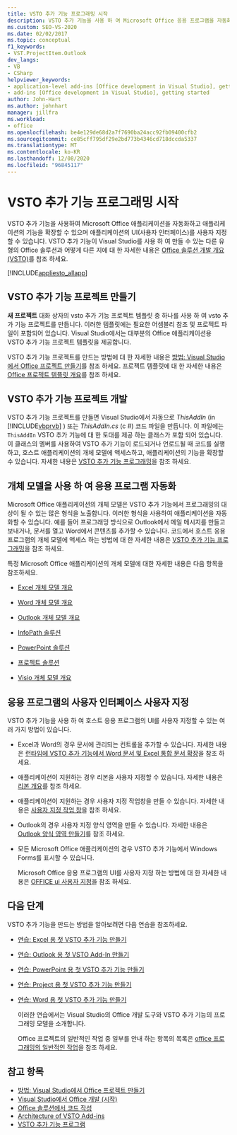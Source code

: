 ```yaml
---
title: VSTO 추가 기능 프로그래밍 시작
description: VSTO 추가 기능을 사용 하 여 Microsoft Office 응용 프로그램을 자동화 하 고, 응용 프로그램의 기능을 확장 하 고, 응용 프로그램의 사용자 인터페이스를 사용자 지정 하는 방법을 알아봅니다.
ms.custom: SEO-VS-2020
ms.date: 02/02/2017
ms.topic: conceptual
f1_keywords:
- VST.ProjectItem.Outlook
dev_langs:
- VB
- CSharp
helpviewer_keywords:
- application-level add-ins [Office development in Visual Studio], getting started
- add-ins [Office development in Visual Studio], getting started
author: John-Hart
ms.author: johnhart
manager: jillfra
ms.workload:
- office
ms.openlocfilehash: be4e129de68d2a7f7690ba24acc92fb09400cfb2
ms.sourcegitcommit: ce85cff795df29e2bd773b4346cd718dccda5337
ms.translationtype: MT
ms.contentlocale: ko-KR
ms.lasthandoff: 12/08/2020
ms.locfileid: "96845117"
---
```

# <a name="get-started-programming-vsto-add-ins"></a>VSTO 추가 기능 프로그래밍 시작
  VSTO 추가 기능을 사용하여 Microsoft Office 애플리케이션을 자동화하고 애플리케이션의 기능을 확장할 수 있으며 애플리케이션의 UI(사용자 인터페이스)를 사용자 지정할 수 있습니다. VSTO 추가 기능이 Visual Studio를 사용 하 여 만들 수 있는 다른 유형의 Office 솔루션과 어떻게 다른 지에 대 한 자세한 내용은 [Office 솔루션 개발 개요 &#40;VSTO&#41;](../vsto/office-solutions-development-overview-vsto.md)를 참조 하세요.

 [!INCLUDE[appliesto_allapp](../vsto/includes/appliesto-allapp-md.md)]

## <a name="create-vsto-add-in-projects"></a>VSTO 추가 기능 프로젝트 만들기
 **새 프로젝트** 대화 상자의 vsto 추가 기능 프로젝트 템플릿 중 하나를 사용 하 여 vsto 추가 기능 프로젝트를 만듭니다. 이러한 템플릿에는 필요한 어셈블리 참조 및 프로젝트 파일이 포함되어 있습니다. Visual Studio에서는 대부분의 Office 애플리케이션용 VSTO 추가 기능 프로젝트 템플릿을 제공합니다.

 VSTO 추가 기능 프로젝트를 만드는 방법에 대 한 자세한 내용은 [방법: Visual Studio에서 Office 프로젝트 만들기](../vsto/how-to-create-office-projects-in-visual-studio.md)를 참조 하세요. 프로젝트 템플릿에 대 한 자세한 내용은 [Office 프로젝트 템플릿 개요](../vsto/office-project-templates-overview.md)를 참조 하세요.

## <a name="develop-vsto-add-in-projects"></a>VSTO 추가 기능 프로젝트 개발
 VSTO 추가 기능 프로젝트를 만들면 Visual Studio에서 자동으로 *ThisAddIn* (in [!INCLUDE[vbprvb](../sharepoint/includes/vbprvb-md.md)] ) 또는 *ThisAddIn.cs* (c #) 코드 파일을 만듭니다. 이 파일에는 `ThisAddIn` VSTO 추가 기능에 대 한 토대를 제공 하는 클래스가 포함 되어 있습니다. 이 클래스의 멤버를 사용하여 VSTO 추가 기능이 로드되거나 언로드될 때 코드를 실행하고, 호스트 애플리케이션의 개체 모델에 액세스하고, 애플리케이션의 기능을 확장할 수 있습니다. 자세한 내용은 [VSTO 추가 기능 프로그래밍](../vsto/programming-vsto-add-ins.md)을 참조 하세요.

## <a name="automate-applications-by-using-the-object-models"></a>개체 모델을 사용 하 여 응용 프로그램 자동화
 Microsoft Office 애플리케이션의 개체 모델은 VSTO 추가 기능에서 프로그래밍의 대상이 될 수 있는 많은 형식을 노출합니다. 이러한 형식을 사용하여 애플리케이션을 자동화할 수 있습니다. 예를 들어 프로그래밍 방식으로 Outlook에서 메일 메시지를 만들고 보내거나, 문서를 열고 Word에서 콘텐츠를 추가할 수 있습니다. 코드에서 호스트 응용 프로그램의 개체 모델에 액세스 하는 방법에 대 한 자세한 내용은 [VSTO 추가 기능 프로그래밍](../vsto/programming-vsto-add-ins.md)을 참조 하세요.

 특정 Microsoft Office 애플리케이션의 개체 모델에 대한 자세한 내용은 다음 항목을 참조하세요.

- [Excel 개체 모델 개요](../vsto/excel-object-model-overview.md)

- [Word 개체 모델 개요](../vsto/word-object-model-overview.md)

- [Outlook 개체 모델 개요](../vsto/outlook-object-model-overview.md)

- [InfoPath 솔루션](../vsto/infopath-solutions.md)

- [PowerPoint 솔루션](../vsto/powerpoint-solutions.md)

- [프로젝트 솔루션](../vsto/project-solutions.md)

- [Visio 개체 모델 개요](../vsto/visio-object-model-overview.md)

## <a name="customize-the-user-interface-of-applications"></a>응용 프로그램의 사용자 인터페이스 사용자 지정
 VSTO 추가 기능을 사용 하 여 호스트 응용 프로그램의 UI를 사용자 지정할 수 있는 여러 가지 방법이 있습니다.

- Excel과 Word의 경우 문서에 관리되는 컨트롤을 추가할 수 있습니다. 자세한 내용은 [런타임에 VSTO 추가 기능에서 Word 문서 및 Excel 통합 문서 확장](../vsto/extending-word-documents-and-excel-workbooks-in-vsto-add-ins-at-run-time.md)을 참조 하세요.

- 애플리케이션이 지원하는 경우 리본을 사용자 지정할 수 있습니다. 자세한 내용은 [리본 개요](../vsto/ribbon-overview.md)를 참조 하세요.

- 애플리케이션이 지원하는 경우 사용자 지정 작업창을 만들 수 있습니다. 자세한 내용은 [사용자 지정 작업 창](../vsto/custom-task-panes.md)을 참조 하세요.

- Outlook의 경우 사용자 지정 양식 영역을 만들 수 있습니다. 자세한 내용은 [Outlook 양식 영역 만들기](../vsto/creating-outlook-form-regions.md)를 참조 하세요.

- 모든 Microsoft Office 애플리케이션의 경우 VSTO 추가 기능에서 Windows Forms를 표시할 수 있습니다.

  Microsoft Office 응용 프로그램의 UI를 사용자 지정 하는 방법에 대 한 자세한 내용은 [OFFICE ui 사용자 지정](../vsto/office-ui-customization.md)을 참조 하세요.

## <a name="next-steps"></a>다음 단계
 VSTO 추가 기능을 만드는 방법을 알아보려면 다음 연습을 참조하세요.

- [연습: Excel 용 첫 VSTO 추가 기능 만들기](../vsto/walkthrough-creating-your-first-vsto-add-in-for-excel.md)

- [연습: Outlook 용 첫 VSTO Add-In 만들기](../vsto/walkthrough-creating-your-first-vsto-add-in-for-outlook.md)

- [연습: PowerPoint 용 첫 VSTO 추가 기능 만들기](../vsto/walkthrough-creating-your-first-vsto-add-in-for-powerpoint.md)

- [연습: Project 용 첫 VSTO 추가 기능 만들기](../vsto/walkthrough-creating-your-first-vsto-add-in-for-project.md)

- [연습: Word 용 첫 VSTO 추가 기능 만들기](../vsto/walkthrough-creating-your-first-vsto-add-in-for-word.md)

  이러한 연습에서는 Visual Studio의 Office 개발 도구와 VSTO 추가 기능의 프로그래밍 모델을 소개합니다.

  Office 프로젝트의 일반적인 작업 중 일부를 안내 하는 항목의 목록은 [office 프로그래밍의 일반적인 작업](../vsto/common-tasks-in-office-programming.md)을 참조 하세요.

## <a name="see-also"></a>참고 항목
- [방법: Visual Studio에서 Office 프로젝트 만들기](../vsto/how-to-create-office-projects-in-visual-studio.md)
- [Visual Studio에서 Office 개발 &#40;시작&#41;](../vsto/getting-started-office-development-in-visual-studio.md)
- [Office 솔루션에서 코드 작성](../vsto/writing-code-in-office-solutions.md)
- [Architecture of VSTO Add-ins](../vsto/architecture-of-vsto-add-ins.md)
- [VSTO 추가 기능 프로그램](../vsto/programming-vsto-add-ins.md)
